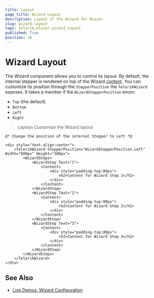 ```yaml
---
title: Layout
page_title: Wizard Layout
description: Layout of the Wizard for Blazor.
slug: wizard-layout
tags: telerik,blazor,wizard,layout
published: True
position: 10
---
```


# Wizard Layout

The Wizard component allows you to control its layout. By default, the internal stepper is rendered on top of the Wizard [content](slug:wizard-structure-content). You can customize its position through the `StepperPosition` the `TelerikWizard` exposes. It takes a member if the `WizardStepperPosition` enum:

* `Top` (the default)
* `Bottom`
* `Left`
* `Right`

>caption Customize the Wizard layout

````RAZOR
@* Change the position of the internal Stepper to Left *@

<div style="text-align:center">
    <TelerikWizard StepperPosition="WizardStepperPosition.Left" Width="600px" Height="300px">
        <WizardSteps>
            <WizardStep Text="1">
                <Content>
                    <div style="padding-top:80px">
                        <h2>Content for Wizard Step 1</h2>
                    </div>
                </Content>
            </WizardStep>
            <WizardStep Text="2">
                <Content>
                    <div style="padding-top:80px">
                        <h2>Content for Wizard Step 2</h2>
                    </div>
                </Content>
            </WizardStep>
            <WizardStep Text="3">
                <Content>
                    <div style="padding-top:80px">
                        <h2>Content for Wizard Step 3</h2>
                    </div>
                </Content>
            </WizardStep>           
        </WizardSteps>
    </TelerikWizard>
</div>
````

## See Also

* [Live Demos: Wizard Configuration](https://demos.telerik.com/blazor-ui/wizard/configuration)
